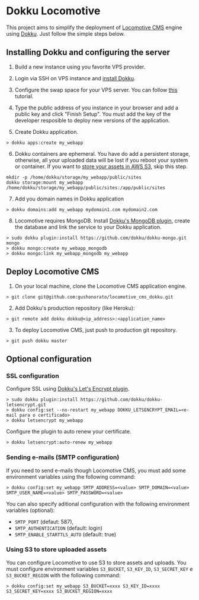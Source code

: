 # Dokku Locomotive

This project aims to simplify the deployment of [Locomotive CMS](https://www.locomotivecms.com/) engine using [Dokku](https://github.com/dokku/dokku). Just follow the simple steps below.

## Installing Dokku and configuring the server

1. Build a new instance using you favorite VPS provider.

2. Login via SSH on VPS instance and [install Dokku](https://github.com/dokku/dokku#installation).

3. Configure the swap space for your VPS server. You can follow [this](https://www.digitalocean.com/community/tutorials/how-to-add-swap-space-on-ubuntu-16-04) tutorial.

4. Type the public address of you instance in your browser and add a public key and click "Finish Setup". You must add the key of the developer resposible to deploy new versions of the application.

5. Create Dokku application.

```
> dokku apps:create my_webapp
```

6. Dokku containers are ephemeral. You have do add a persistent storage, otherwise, all your uploaded data will be lost if you reboot your system or container. If you want to [store your assets in AWS S3](#using-s3-to-store-uploaded-assets), skip this step.

```
mkdir -p /home/dokku/storage/my_webapp/public/sites
dokku storage:mount my_webapp /home/dokku/storage/my_webapp/public/sites:/app/public/sites
```

7. Add you domain names in Dokku application

```
> dokku domains:add my_webapp mydomain1.com mydomain2.com
```

8. Locomotive requires MongoDB. Install [Dokku's MongoDB plugin](https://github.com/dokku/dokku-mongo), create the database and link the service to your Dokku application.
```
> sudo dokku plugin:install https://github.com/dokku/dokku-mongo.git mongo
> dokku mongo:create my_webapp_mongodb
> dokku mongo:link my_webapp_mongodb my_webapp
```

## Deploy Locomotive CMS

1. On your local machine, clone the Locomotive CMS application engine.

```
> git clone git@github.com:gushonorato/locomotive_cms_dokku.git
```

2. Add Dokku's production repository (like Heroku):

```
> git remote add dokku dokku@<ip_address>:<application_name>
```

3. To deploy Locomotive CMS, just push to production git repository.

```
> git push dokku master
```

## Optional configuration

### SSL configuration

Configure SSL using [Dokku's Let's Encrypt plugin](https://github.com/dokku/dokku-letsencrypt).

```
> sudo dokku plugin:install https://github.com/dokku/dokku-letsencrypt.git
> dokku config:set --no-restart my_webapp DOKKU_LETSENCRYPT_EMAIL=<e-mail para o certificado>
> dokku letsencrypt my_webapp
```

Configure the plugin to auto renew your certificate.

```
> dokku letsencrypt:auto-renew my_webapp
```

### Sending e-mails (SMTP configuration)

If you need to send e-mails though Locomotive CMS, you must add some environment variables using the following command:

```
> dokku config:set my_webapp SMTP_ADDRESS=<value> SMTP_DOMAIN=<value> SMTP_USER_NAME=<value> SMTP_PASSWORD=<value>

```

You can also specify aditional configuration with the following environment variables (optional):

- `SMTP_PORT` (defaut: 587),
- `SMTP_AUTHENTICATION` (default: login)
- `SMTP_ENABLE_STARTTLS_AUTO` (default: true)

### Using S3 to store uploaded assets

You can configure Locomotive to use S3 to store assets and uploads. You must configure environment variables `S3_BUCKET`, `S3_KEY_ID`, `S3_SECRET_KEY` e `S3_BUCKET_REGION` with the following command:

```
> dokku config:set my_webapp S3_BUCKET=xxxx S3_KEY_ID=xxxx S3_SECRET_KEY=xxxx S3_BUCKET_REGION=xxxx
```
